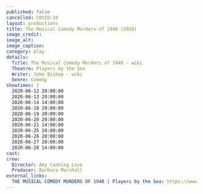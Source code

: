 ```yaml
---
published: false
cancelled: COVID-19
layout: productions
title: The Musical Comedy Murders of 1940 (2020)
image_credit: 
image_alt:
image_caption:
category: play
details:
  Title: The Musical Comedy Murders of 1940 - wiki
  Theatre: Players by the Sea
  Writer: John Bishop - wiki
  Genre: Comedy
showtimes: |
  2020-06-12 20:00:00
  2020-06-13 20:00:00
  2020-06-14 14:00:00
  2020-06-18 20:00:00
  2020-06-19 20:00:00
  2020-06-20 20:00:00
  2020-06-21 14:00:00
  2020-06-25 20:00:00
  2020-06-26 20:00:00
  2020-06-27 20:00:00
  2020-06-28 14:00:00
cast:
crew:
  Director: Amy Canning Love
  Producer: Barbara Marshall
external_links:
  THE MUSICAL COMEDY MURDERS OF 1940 | Players by the Sea: https://www.playersbythesea.org/musical-comedy-murders-of-1940
---
```


